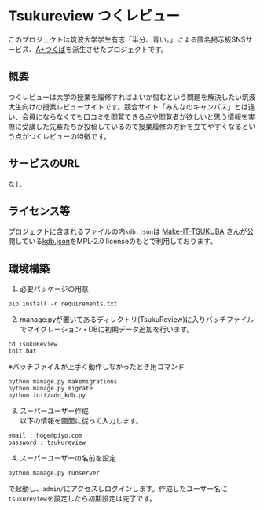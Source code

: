 # Tsukureview つくレビュー  
このプロジェクトは筑波大学学生有志「半分、青い。」による匿名掲示板SNSサービス、[A+つくば](https://github.com/half-blue/A_plus_Tsukuba)を派生させたプロジェクトです。

## 概要
つくレビューは大学の授業を履修すればよいか悩むという問題を解決したい筑波大生向けの授業レビューサイトです。競合サイト「みんなのキャンパス」とは違い、会員にならなくても口コミを閲覧できる点や閲覧者が欲しいと思う情報を実際に受講した先輩たちが投稿しているので授業履修の方針を立てやすくなるという点がつくレビューの特徴です。

## サービスのURL
なし

## ライセンス等
プロジェクトに含まれるファイルの内`kdb.json`は
[Make-IT-TSUKUBA](https://github.com/Make-IT-TSUKUBA)
さんが公開している[kdb.json](https://github.com/Make-IT-TSUKUBA/alternative-tsukuba-kdb/blob/master/src/kdb.json)をMPL-2.0 licenseのもとで利用しております。

## 環境構築
1. 必要パッケージの用意
```
pip install -r requirements.txt
```

2. manage.pyが置いてあるディレクトリ(TsukuReview)に入りバッチファイルでマイグレーション・DBに初期データ追加を行います。
```
cd TsukuReview
init.bat
```
※バッチファイルが上手く動作しなかったとき用コマンド  
```
python manage.py makemigrations
python manage.py migrate
python init/add_kdb.py
```

3. スーパーユーザー作成  
以下の情報を画面に従って入力します。
```
email : hoge@piyo.com
password : tsukureview
```

4. スーパーユーザーの名前を設定  
```
python manage.py runserver
```
で起動し、`admin/`にアクセスしログインします。作成したユーザー名に`tsukureview`を設定したら初期設定は完了です。



